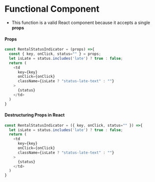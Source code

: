 # Functional Component

- This function is a valid React component because it accepts a single **props**

#### Props
```js
const RentalStatusIndicator = (props) =>{
  const { key, onClick, status="" } = props;  
  let isLate = status.includes('late') ? true : false;
  return (
    <td
      key={key}
      onClick={onClick}
      className={isLate ? "status-late-text" : ""} 
    >
      {status}
    </td>    
  )
}
```

#### Destructuring Props in React

```js
const RentalStatusIndicator = ({ key, onClick, status="" }) =>{
  let isLate = status.includes('late') ? true : false;
  return (
    <td
      key={key}
      onClick={onClick}
      className={isLate ? "status-late-text" : ""} 
    >
      {status}
    </td>    
  )
}
```

